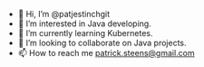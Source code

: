 - 👋 Hi, I’m @patjestinchgit
- 👀 I’m interested in Java developing.
- 🌱 I’m currently learning Kubernetes.
- 💞️ I’m looking to collaborate on Java projects.
- 📫 How to reach me patrick.steens@gmail.com

<!---
patjestinchgit/patjestinchgit is a ✨ special ✨ repository because its `README.md` (this file) appears on your GitHub profile.
You can click the Preview link to take a look at your changes.
--->
